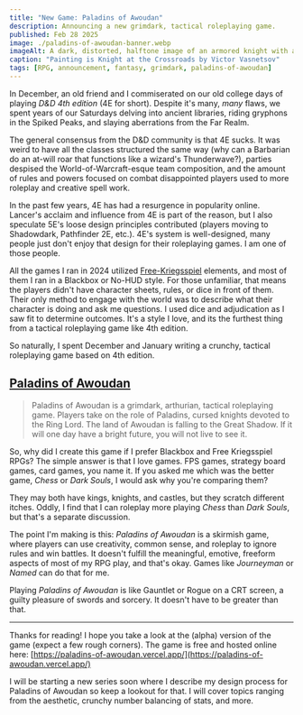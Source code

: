 ```yaml
---
title: "New Game: Paladins of Awoudan"
description: Announcing a new grimdark, tactical roleplaying game.
published: Feb 28 2025
image: ./paladins-of-awoudan-banner.webp
imageAlt: A dark, distorted, halftone image of an armored knight with a spear and shield on a white horse looking at a stone with runes. A human skull lays nearby while a black bird flies overhead.
caption: "Painting is Knight at the Crossroads by Victor Vasnetsov"
tags: [RPG, announcement, fantasy, grimdark, paladins-of-awoudan]
---
```


In December, an old friend and I commiserated on our old college days of playing _D&D 4th edition_ (4E for short). Despite it's many, _many_ flaws, we spent years of our Saturdays delving into ancient libraries, riding gryphons in the Spiked Peaks, and slaying aberrations from the Far Realm.

The general consensus from the D&D community is that 4E sucks. It was weird to have all the classes structured the same way (why can a Barbarian do an at-will roar that functions like a wizard's Thunderwave?), parties despised the World-of-Warcraft-esque team composition, and the amount of rules and powers focused on combat disappointed players used to more roleplay and creative spell work.

In the past few years, 4E has had a resurgence in popularity online. Lancer's acclaim and influence from 4E is part of the reason, but I also speculate 5E's loose design principles contributed (players moving to Shadowdark, Pathfinder 2E, etc.). 4E's system is well-designed, many people just don't enjoy that design for their roleplaying games. I am one of those people.

All the games I ran in 2024 utilized [Free-Kriegsspiel](https://www.revenant-quill.com/p/free-kriegsspiel-roleplaying.html) elements, and most of them I ran in a Blackbox or No-HUD style. For those unfamiliar, that means the players didn't have character sheets, rules, or dice in front of them. Their only method to engage with the world was to describe what their character is doing and ask me questions. I used dice and adjudication as I saw fit to determine outcomes. It's a style I love, and its the furthest thing from a tactical roleplaying game like 4th edition.

So naturally, I spent December and January writing a crunchy, tactical roleplaying game based on 4th edition.

## [Paladins of Awoudan](https://paladins-of-awoudan.vercel.app/)

> Paladins of Awoudan is a grimdark, arthurian, tactical roleplaying game. Players take on the role of Paladins, cursed knights devoted to the Ring Lord. The land of Awoudan is falling to the Great Shadow. If it will one day have a bright future, you will not live to see it.

So, why did I create this game if I prefer Blackbox and Free Kriegsspiel RPGs? The simple answer is that I love games. FPS games, strategy board games, card games, you name it. If you asked me which was the better game, _Chess_ or _Dark Souls_, I would ask why you're comparing them?

They may both have kings, knights, and castles, but they scratch different itches. Oddly, I find that I can roleplay more playing _Chess_ than _Dark Souls_, but that's a separate discussion.

The point I'm making is this: _Paladins of Awoudan_ is a skirmish game, where players can use creativity, common sense, and roleplay to ignore rules and win battles. It doesn't fulfill the meaningful, emotive, freeform aspects of most of my RPG play, and that's okay. Games like _Journeyman_ or _Named_ can do that for me.

Playing _Paladins of Awoudan_ is like Gauntlet or Rogue on a CRT screen, a guilty pleasure of swords and sorcery. It doesn't have to be greater than that.

---

Thanks for reading! I hope you take a look at the (alpha) version of the game (expect a few rough corners). The game is free and hosted online here: [https://paladins-of-awoudan.vercel.app/](https://paladins-of-awoudan.vercel.app/)

I will be starting a new series soon where I describe my design process for Paladins of Awoudan so keep a lookout for that. I will cover topics ranging from the aesthetic, crunchy number balancing of stats, and more.
